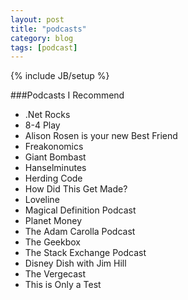 ```yaml
---
layout: post
title: "podcasts"
category: blog
tags: [podcast]
---
```

{% include JB/setup %}

###Podcasts I Recommend
* .Net Rocks
* 8-4 Play
* Alison Rosen is your new Best Friend
* Freakonomics
* Giant Bombast
* Hanselminutes
* Herding Code
* How Did This Get Made?
* Loveline
* Magical Definition Podcast
* Planet Money
* The Adam Carolla Podcast
* The Geekbox
* The Stack Exchange Podcast
* Disney Dish with Jim Hill
* The Vergecast
* This is Only a Test
